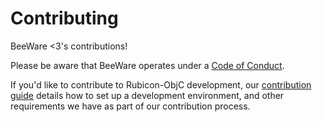 # Contributing

BeeWare <3's contributions!

Please be aware that BeeWare operates under a
[Code of Conduct](https://beeware.org/community/behavior/code-of-conduct/).

If you'd like to contribute to Rubicon-ObjC development, our
[contribution guide](https://rubicon-objc.readthedocs.io/en/latest/how-to/contribute/index.html)
details how to set up a development environment,
and other requirements we have as part of our contribution process.
